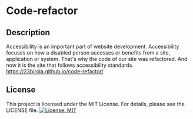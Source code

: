 # Code-refactor

## Description

Accessibility is an important part of website development. Accessibility focuses on how a disabled person accesses or benefits from a site, application or system. That's why the code of our site was refactored. And now it is the site that follows accessibility standards.
https://23birola.github.io/code-refactor/

## License

This project is licensed under the MIT License. For details, please see the LICENSE file. [![License: MIT](https://img.shields.io/badge/License-MIT-yellow.svg)](https://opensource.org/licenses/MIT)
